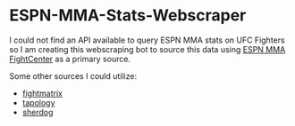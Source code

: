 # ESPN-MMA-Stats-Webscraper

I could not find an API available to query ESPN MMA stats on UFC Fighters so I am creating this webscraping bot to source this data using [ESPN MMA FightCenter](https://www.espn.com/mma/fightcenter) as a primary source.

Some other sources I could utilize:
- [fightmatrix](https://fightmatrix.com/)
- [tapology](https://www.tapology.com/)
- [sherdog](sherdog.com)
